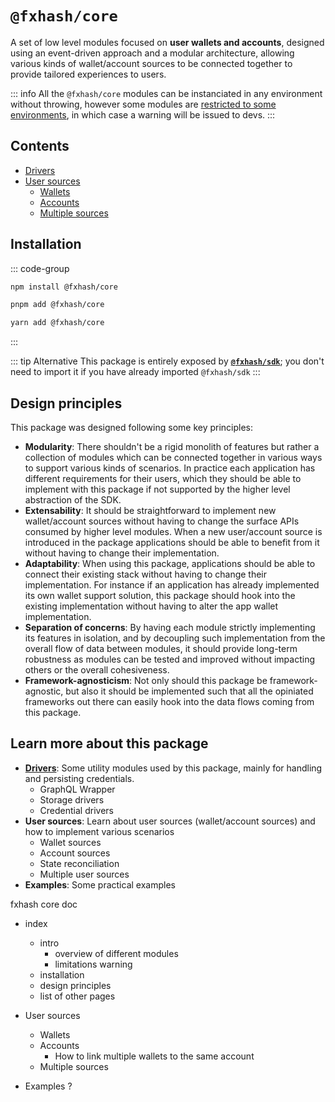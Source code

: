 # `@fxhash/core`

A set of low level modules focused on **user wallets and accounts**, designed using an event-driven approach and a modular architecture, allowing various kinds of wallet/account sources to be connected together to provide tailored experiences to users.

::: info
All the `@fxhash/core` modules can be instanciated in any environment without throwing, however some modules are [restricted to some environments](./limitations.md), in which case a warning will be issued to devs.
:::

## Contents

- [Drivers](./drivers.md)
- [User sources](./user-sources)
  - [Wallets](./user-sources/wallets.ts)
  - [Accounts](./user-sources/wallets.ts)
  - [Multiple sources](./user-sources/multiple-sources.ts)

## Installation

::: code-group

```sh [npm]
npm install @fxhash/core
```

```sh [pnpm]
pnpm add @fxhash/core
```

```sh [yarn]
yarn add @fxhash/core
```

:::

::: tip Alternative
This package is entirely exposed by [**`@fxhash/sdk`**](../../sdk/); you don't need to import it if you have already imported `@fxhash/sdk`
:::

## Design principles

This package was designed following some key principles:

- **Modularity**: There shouldn't be a rigid monolith of features but rather a collection of modules which can be connected together in various ways to support various kinds of scenarios. In practice each application has different requirements for their users, which they should be able to implement with this package if not supported by the higher level abstraction of the SDK.
- **Extensability**: It should be straightforward to implement new wallet/account sources without having to change the surface APIs consumed by higher level modules. When a new user/account source is introduced in the package applications should be able to benefit from it without having to change their implementation.
- **Adaptability**: When using this package, applications should be able to connect their existing stack without having to change their implementation. For instance if an application has already implemented its own wallet support solution, this package should hook into the existing implementation without having to alter the app wallet implementation.
- **Separation of concerns**: By having each module strictly implementing its features in isolation, and by decoupling such implementation from the overall flow of data between modules, it should provide long-term robustness as modules can be tested and improved without impacting others or the overall cohesiveness.
- **Framework-agnosticism**: Not only should this package be framework-agnostic, but also it should be implemented such that all the opiniated frameworks out there can easily hook into the data flows coming from this package.

## Learn more about this package

- [**Drivers**](./drivers.md): Some utility modules used by this package, mainly for handling and persisting credentials.
  - GraphQL Wrapper
  - Storage drivers
  - Credential drivers
- **User sources**: Learn about user sources (wallet/account sources) and how to implement various scenarios
  - Wallet sources
  - Account sources
  - State reconciliation
  - Multiple user sources
- **Examples**: Some practical examples

fxhash core doc

- index

  - intro
    - overview of different modules
    - limitations warning
  - installation
  - design principles
  - list of other pages

- User sources

  - Wallets
  - Accounts
    - How to link multiple wallets to the same account
  - Multiple sources

- Examples ?
